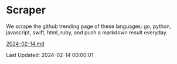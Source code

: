# Scraper

We scrape the github trending page of these languages: go, python, javascript, swift, html, ruby, and push a markdown result everyday.

[2024-02-14.md](https://github.com/henson/Scraper/blob/master/2024-02-14.md)

Last Updated: 2024-02-14 00:00:01